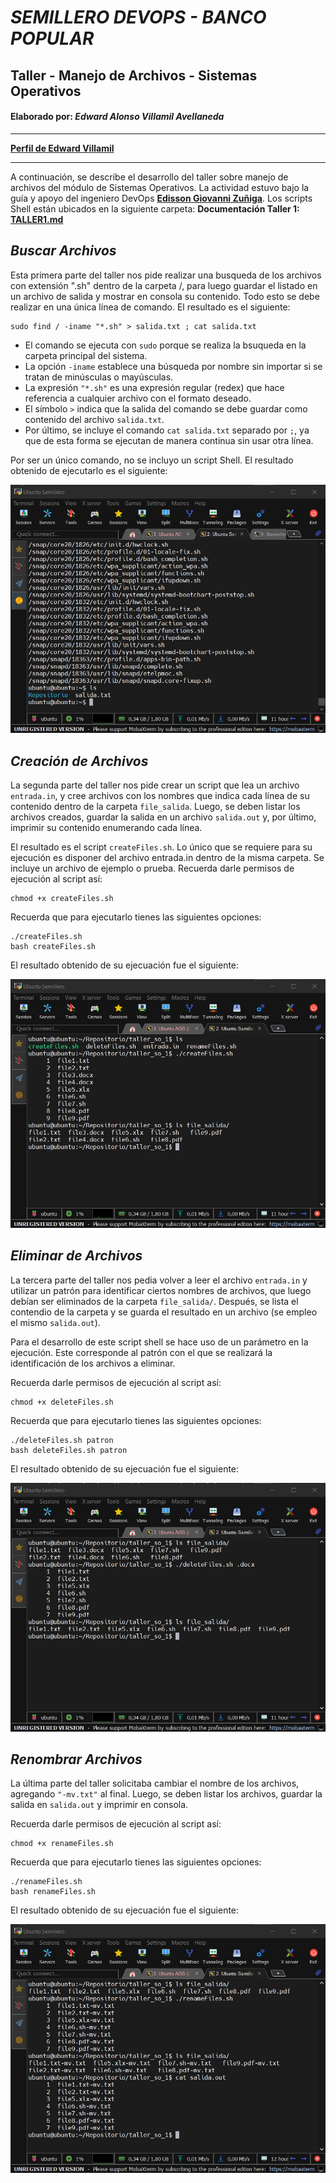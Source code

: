 # ***SEMILLERO DEVOPS - BANCO POPULAR***
## **Taller - Manejo de Archivos - Sistemas Operativos**
#### **Elaborado por:** *Edward Alonso Villamil Avellaneda*
-------------

[**Perfil de Edward Villamil**](https://eavillamila.github.io/Personal-Profile-Edward-Villamil/)

-------------
A continuación, se describe el desarrollo del taller sobre manejo de archivos del módulo de Sistemas Operativos. La actividad estuvo bajo la guía y apoyo del ingeniero DevOps [**Edisson Giovanni Zuñiga**](https://giovanemere.github.io/Edisson-Giovanni-Z-Lopez/). Los scripts Shell están ubicados en la siguiente carpeta:
**Documentación Taller 1:** [**TALLER1.md**](https://github.com/eavillamila/semilleroDevOps/tree/main/taller_so_1/TALLER1.md)

## *Buscar Archivos*
Esta primera parte del taller nos pide realizar una busqueda de los archivos con extensión ".sh" dentro de la carpeta /, para luego guardar el listado en un archivo de salida y mostrar en consola su contenido. Todo esto se debe realizar en una única línea de comando. El resultado es el siguiente:

    sudo find / -iname "*.sh" > salida.txt ; cat salida.txt

* El comando se ejecuta con `sudo` porque se realiza la bsuqueda en la carpeta principal del sistema. 
* La opción `-iname` establece una búsqueda por nombre sin importar si se tratan de minúsculas o mayúsculas. 
* La expresión `"*.sh"` es una expresión regular (redex) que hace referencia a cualquier archivo con el formato deseado. 
* El símbolo `>` indica que la salida del comando se debe guardar como contenido del archivo `salida.txt`.
* Por último, se incluye el comando `cat salida.txt` separado por `;`, ya que de esta forma se ejecutan de manera continua sin usar otra línea.

Por ser un único comando, no se incluyo un script Shell. El resultado obtenido de ejecutarlo es el siguiente:

![Resultado Punto 1](pictures/item1.jpg)

## *Creación de Archivos*
La segunda parte del taller nos pide crear un script que lea un archivo `entrada.in`, y cree archivos con los nombres que indica cada línea de su contenido dentro de la carpeta `file_salida`. Luego, se deben listar los archivos creados, guardar la salida en un archivo `salida.out` y, por último, imprimir su contenido enumerando cada línea.

El resultado es el script `createFiles.sh`. Lo único que se requiere para su ejecución es disponer del archivo entrada.in dentro de la misma carpeta. Se incluye un archivo de ejemplo o prueba. Recuerda darle permisos de ejecución al script así:

    chmod +x createFiles.sh

Recuerda que para ejecutarlo tienes las siguientes opciones:

    ./createFiles.sh
    bash createFiles.sh

El resultado obtenido de su ejecuación fue el siguiente:

![Resultado Punto 2](pictures/item2.jpg)

## *Eliminar de Archivos*
La tercera parte del taller nos pedia volver a leer el archivo `entrada.in` y utilizar un patrón para identificar ciertos nombres de archivos, que luego debían ser eliminados de la carpeta `file_salida/`. Después, se lista el contendio de la carpeta y se guarda el resultado en un archivo (se empleo el mismo `salida.out`).

Para el desarrollo de este script shell se hace uso de un parámetro en la ejecución. Este corresponde al patrón con el que se realizará la identificación de los archivos a eliminar.

Recuerda darle permisos de ejecución al script así:

    chmod +x deleteFiles.sh

Recuerda que para ejecutarlo tienes las siguientes opciones:

    ./deleteFiles.sh patron
    bash deleteFiles.sh patron

El resultado obtenido de su ejecuación fue el siguiente:

![Resultado Punto 3](pictures/item3.jpg)

## *Renombrar Archivos*
La última parte del taller solicitaba cambiar el nombre de los archivos, agregando `"-mv.txt"` al final. Luego, se deben listar los archivos, guardar la salida en `salida.out` y imprimir en consola.

Recuerda darle permisos de ejecución al script así:

    chmod +x renameFiles.sh

Recuerda que para ejecutarlo tienes las siguientes opciones:

    ./renameFiles.sh
    bash renameFiles.sh

El resultado obtenido de su ejecuación fue el siguiente:

![Resultado Punto 4](pictures/item4.jpg)